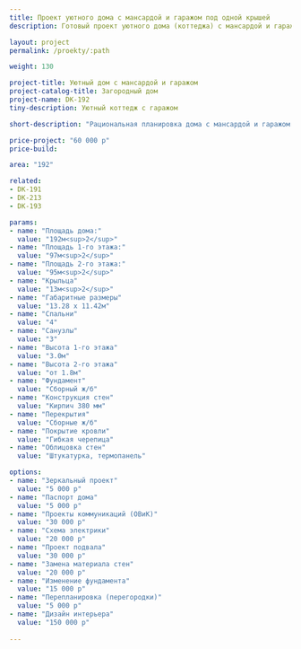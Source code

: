```yaml
---
title: Проект уютного дома с мансардой и гаражом под одной крышей
description: Готовый проект уютного дома (коттеджа) с мансардой и гаражом под одной крышей, из кирпича, газобетона или пеноблоков. Площадь&#58; 192 м.кв.

layout: project
permalink: /proekty/:path

weight: 130

project-title: Уютный дом с мансардой и гаражом
project-catalog-title: Загородный дом
project-name: DK-192
tiny-description: Уютный коттедж с гаражом

short-description: "Рациональная планировка дома с мансардой и гаражом делает его удобным для жизни. Кухня и гостиная это два отдельных помещения. Гараж на одну машину расположен на первом этаже коттеджа, а на втором есть четыре комнаты, в которых может быть кабинет, игровая комната, мастерская, спальня – все, что пожелаете! Вместительная постирочная позволит вместить и сушильную машину, и гладильную доску, и совершенно разные бытовые вещи – от ведер до пылесоса."

price-project: "60 000 р"
price-build:

area: "192"

related:
- DK-191
- DK-213
- DK-193

params:
- name: "Площадь дома:"
  value: "192м<sup>2</sup>"
- name: "Площадь 1-го этажа:"
  value: "97м<sup>2</sup>"
- name: "Площадь 2-го этажа:"
  value: "95м<sup>2</sup>"
- name: "Крыльца"
  value: "13м<sup>2</sup>"
- name: "Габаритные размеры"
  value: "13.28 x 11.42м"
- name: "Спальни"
  value: "4"
- name: "Санузлы"
  value: "3"
- name: "Высота 1-го этажа"
  value: "3.0м"
- name: "Высота 2-го этажа"
  value: "от 1.8м"
- name: "Фундамент"
  value: "Сборный ж/б"
- name: "Конструкция стен"
  value: "Кирпич 380 мм"
- name: "Перекрытия"
  value: "Сборные ж/б"
- name: "Покрытие кровли"
  value: "Гибкая черепица"
- name: "Облицовка стен"
  value: "Штукатурка, термопанель"

options:
- name: "Зеркальный проект"
  value: "5 000 р"
- name: "Паспорт дома"
  value: "5 000 р"
- name: "Проекты коммуникаций (ОВиК)"
  value: "30 000 р"
- name: "Схема электрики"
  value: "20 000 р"
- name: "Проект подвала"
  value: "30 000 р"
- name: "Замена материала стен"
  value: "20 000 р"
- name: "Изменение фундамента"
  value: "15 000 р"
- name: "Перепланировка (перегородки)"
  value: "5 000 р"
- name: "Дизайн интерьера"
  value: "150 000 р"
  
---
```

